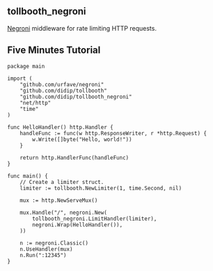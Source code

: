 ## tollbooth_negroni

[Negroni](https://github.com/urfave/negroni) middleware for rate limiting HTTP requests.


## Five Minutes Tutorial

```
package main

import (
    "github.com/urfave/negroni"
    "github.com/didip/tollbooth"
    "github.com/didip/tollbooth_negroni"
    "net/http"
    "time"
)

func HelloHandler() http.Handler {
    handleFunc := func(w http.ResponseWriter, r *http.Request) {
        w.Write([]byte("Hello, world!"))
    }

    return http.HandlerFunc(handleFunc)
}

func main() {
    // Create a limiter struct.
    limiter := tollbooth.NewLimiter(1, time.Second, nil)

    mux := http.NewServeMux()

    mux.Handle("/", negroni.New(
        tollbooth_negroni.LimitHandler(limiter),
        negroni.Wrap(HelloHandler()),
    ))

    n := negroni.Classic()
    n.UseHandler(mux)
    n.Run(":12345")
}
```